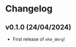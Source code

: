 # Changelog

<!--next-version-placeholder-->

## v0.1.0 (24/04/2024)

- First release of `ehm_dmrg`!